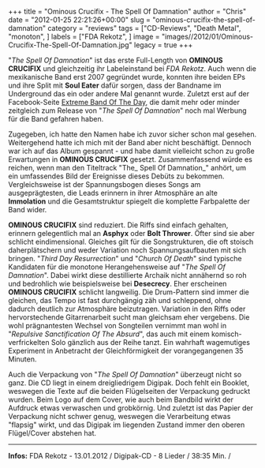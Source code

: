 +++
title = "Ominous Crucifix - The Spell Of Damnation"
author = "Chris"
date = "2012-01-25 22:21:26+00:00"
slug = "ominous-crucifix-the-spell-of-damnation"
category = "reviews"
tags = ["CD-Reviews", "Death Metal", "monoton", ]
labels = ["FDA Rekotz", ]
image = "images//2012/01/Ominous-Crucifix-The-Spell-Of-Damnation.jpg"
legacy = true
+++

"_The Spell Of Damnation_" ist das erste Full-Length von **OMINOUS CRUCIFIX** und gleichzeitig ihr Labeleinstand bei _FDA Rekotz_. Auch wenn die mexikanische Band erst 2007 gegründet wurde, konnten ihre beiden EPs und ihre Split mit **Soul Eater** dafür sorgen, dass der Bandname im Underground das ein oder andere Mal genannt wurde. Zuletzt erst auf der Facebook-Seite <a href="https://www.facebook.com/permalink.php?story_fbid=226627004082231&amp;id=161309060583761">Extreme Band Of The Day</a>, die damit mehr oder minder zeitgleich zum Release von "_The Spell Of Damnation_" noch mal Werbung für die Band gefahren haben.

Zugegeben, ich hatte den Namen habe ich zuvor sicher schon mal gesehen. Weitergehend hatte ich mich mit der Band aber nicht beschäftigt. Dennoch war ich auf das Album gespannt - und habe damit vielleicht schon zu große Erwartungen in **OMINOUS CRUCIFIX** gesetzt. Zusammenfassend würde es reichen, wenn man den Titeltrack "The_ Spell Of Damnation_" anhört, um ein umfassendes Bild der Ereignisse dieses Debüts zu bekommen. Vergleichsweise ist der Spannungsbogen dieses Songs am ausgeprägtesten, die Leads erinnern in ihrer Atmosphäre an alte **Immolation** und die Gesamtstruktur spiegelt die komplette Farbpalette der Band wider.

**OMINOUS CRUCIFIX** sind reduziert. Die Riffs sind einfach gehalten, erinnern gelegentlich mal an **Asphyx** oder **Bolt Thrower**. Öfter sind sie aber schlicht eindimensional. Gleiches gilt für die Songstrukturen, die oft stoisch daherplätschern und weder Variation noch Spannungsaufbauten mit sich bringen. "_Third Day Resurrection_" und "_Church Of Death_" sind typische Kandidaten für die monotone Herangehensweise auf "_The Spell Of Damnation_". Dabei wirkt diese destillierte Archaik nicht annähernd so roh und bedrohlich wie beispielsweise bei **Desecrecy**. Eher erscheinen **OMINOUS CRUCIFIX** schlicht langweilig.
Die Drum-Pattern sind immer die gleichen, das Tempo ist fast durchgängig zäh und schleppend, ohne dadurch deutlich zur Atmosphäre beizutragen. Variation in den Riffs oder hervorstechende Gitarrenarbeit sucht man gleichsam eher vergebens.
Die wohl prägnantesten Wechsel von Songteilen vernimmt man wohl in "_Repulsive Sanctification Of The Absurd_", das auch mit einem komisch-verfrickelten Solo gänzlich aus der Reihe tanzt. Ein wahrhaft wagemutiges Experiment in Anbetracht der Gleichförmigkeit der vorangegangenen 35 Minuten.

Auch die Verpackung von "_The Spell Of Damnation_" überzeugt nicht so ganz. Die CD liegt in einem dreigliedrigem Digipak. Doch fehlt ein Booklet, weswegen die Texte auf die beiden Flügelseiten der Verpackung gedruckt wurden. Beim Logo auf dem Cover, wie auch beim Bandbild wirkt der Aufdruck etwas verwaschen und grobkörnig. Und zuletzt ist das Papier der Verpackung nicht schwer genug, weswegen die Verarbeitung etwas "flapsig" wirkt, und das Digipak im liegenden Zustand immer den oberen Flügel/Cover abstehen hat.



---
**Infos:**
FDA Rekotz - 13.01.2012 / 
Digipak-CD - 8 Lieder / 38:35 Min. / 
